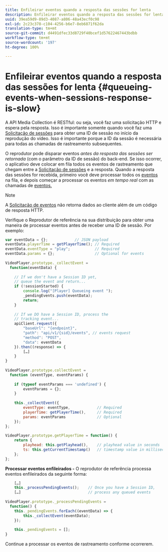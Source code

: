 ```yaml
---
title: Enfileirar eventos quando a resposta das sessões for lenta
description: Enfileirar eventos quando a resposta das sessões for lenta
uuid: 39ea59d9-89d3-4087-a806-48a43ecf0c98
exl-id: 2c23c378-c104-4256-b6e7-8eb6871f62da
translation-type: tm+mt
source-git-commit: d4491dfec33d8729f40bcef1d57622467443bdbb
workflow-type: tm+mt
source-wordcount: '197'
ht-degree: 100%

---
```


# Enfileirar eventos quando a resposta das sessões for lenta {#queueing-events-when-sessions-response-is-slow}

A API Media Collection é RESTful: ou seja, você faz uma solicitação HTTP e espera pela resposta. Isso é importante somente quando você faz uma [Solicitação de sessões](/help/media-collection-api/mc-api-ref/mc-api-sessions-req.md) para obter uma ID de sessão no início da reprodução do vídeo. Isso é importante porque a ID da sessão é necessária para todas as chamadas de rastreamento subsequentes.

O reprodutor pode disparar eventos _antes da resposta das sessões ser retornada_ (com o parâmetro da ID de sessão) do back-end. Se isso ocorrer, o aplicativo deve colocar em fila todos os eventos de rastreamento que chegam entre a [Solicitação de sessões](/help/media-collection-api/mc-api-ref/mc-api-sessions-req.md) e a resposta. Quando a resposta das sessões for recebida, primeiro você deve processar todos os [eventos](/help/media-collection-api/mc-api-ref/mc-api-events-req.md) na fila, e depois começar a processar os eventos _em tempo real_ com as chamadas de [eventos.](/help/media-collection-api/mc-api-ref/mc-api-events-req.md)

>[!NOTE]
>
>A [Solicitação de eventos](/help/media-collection-api/mc-api-ref/mc-api-events-req.md) não retorna dados ao cliente além de um código de resposta HTTP.

Verifique o Reprodutor de referência na sua distribuição para obter uma maneira de processar eventos antes de receber uma ID de sessão. Por exemplo:

```js
var eventData = {};            // JSON payload 
eventData.playerTime = getPlayerTime(); // Required 
eventData.eventType = "play";           // Required 
eventData.params = {};                  // Optional for events 
 
VideoPlayer.prototype._collectEvent =  
  function(eventData) { 
 
    // If we don't have a Session ID yet,  
    // queue the event and return... 
    if (!sessionStarted) { 
        console.log("[Player] Queueing event "); 
        _pendingEvents.push(eventData); 
        return; 
    } 
 
    // If we DO have a Session ID, process the 
    // tracking event...     
    apiClient.request({ 
        "baseUrl": "{endpoint}", 
        "path": "api/v1/{sid}/events", // events request 
        "method": "POST", 
        "data": eventData 
    }).then((response) => {   
        […] 
    } 
} 
 
VideoPlayer.prototype.collectEvent =  
  function (eventType, eventParams) { 
         
    if (typeof eventParams === 'undefined') {   
        eventParams = {}; 
    } 
 
    this._collectEvent({                   
        eventType: eventType,            // Required 
        playerTime: getPlayerTime(),     // Required 
        params: eventParams              // Optional  
    });                                    
}; 
 
VideoPlayer.prototype.getPlayerTime = function() { 
    return { 
        playhead: this.getPlayhead(),    // playhead value in seconds 
        ts: this.getCurrentTimestamp()   // timestamp value in milliseconds 
    }; 
};
```

**Processar eventos enfileirados -** O reprodutor de referência processa eventos enfileirados da seguinte forma:

```js
    […] 
    this._processPendingEvents();    // Once you have a Session ID, 
    […]                              // process any queued events 
 
VideoPlayer.prototype._processPendingEvents =  
  function() { 
    this._pendingEvents.forEach((eventData) => { 
        this._collectEvent(eventData); 
    }); 
 
    this._pendingEvents = []; 
}
```

Continue a processar os eventos de rastreamento conforme ocorrerem.
